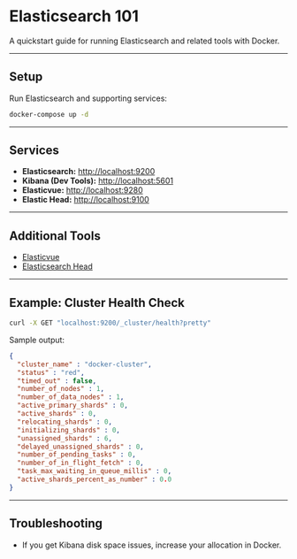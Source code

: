 # Elasticsearch 101

A quickstart guide for running Elasticsearch and related tools with Docker.

---

## Setup

Run Elasticsearch and supporting services:

```sh
docker-compose up -d
```

---

## Services

- **Elasticsearch:** [http://localhost:9200](http://localhost:9200)
- **Kibana (Dev Tools):** [http://localhost:5601](http://localhost:5601)
- **Elasticvue:** [http://localhost:9280](http://localhost:9280)
- **Elastic Head:** [http://localhost:9100](http://localhost:9100)

---

## Additional Tools

- [Elasticvue](https://elasticvue.com/)
- [Elasticsearch Head](https://github.com/mobz/elasticsearch-head)

---

## Example: Cluster Health Check

```sh
curl -X GET "localhost:9200/_cluster/health?pretty"
```

Sample output:
```json
{
  "cluster_name" : "docker-cluster",
  "status" : "red",
  "timed_out" : false,
  "number_of_nodes" : 1,
  "number_of_data_nodes" : 1,
  "active_primary_shards" : 0,
  "active_shards" : 0,
  "relocating_shards" : 0,
  "initializing_shards" : 0,
  "unassigned_shards" : 6,
  "delayed_unassigned_shards" : 0,
  "number_of_pending_tasks" : 0,
  "number_of_in_flight_fetch" : 0,
  "task_max_waiting_in_queue_millis" : 0,
  "active_shards_percent_as_number" : 0.0
}
```

---

## Troubleshooting

- If you get Kibana disk space issues, increase your allocation in Docker.

